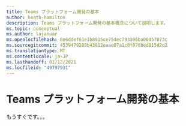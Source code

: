 ```yaml
---
title: Teams プラットフォーム開発の基本
author: heath-hamilton
description: Teams プラットフォーム開発の基本概念について説明します。
ms.topic: conceptual
ms.author: lajanuar
ms.openlocfilehash: 8e6ddef61e1b8915ce754ec793306ba00457073c
ms.sourcegitcommit: 4539479289b43812eaae07a1c0f878bed815d2d2
ms.translationtype: MT
ms.contentlocale: ja-JP
ms.lasthandoff: 01/12/2021
ms.locfileid: "49797931"
---
```

# <a name="teams-platform-development-fundamentals"></a>Teams プラットフォーム開発の基本

もうすぐです。。。
